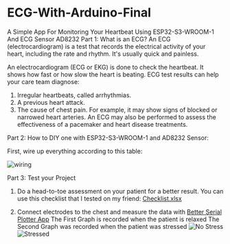 # ECG-With-Arduino-Final
A Simple App For Monitoring Your Heartbeat Using ESP32-S3-WROOM-1 And ECG Sensor AD8232
Part 1: 
What is an ECG?
An ECG (electrocardiogram) is a test that records the electrical activity of your heart, including the rate and rhythm. It's usually quick and painless.

An electrocardiogram (ECG or EKG) is done to check the heartbeat. It shows how fast or how slow the heart is beating. ECG test results can help your care team diagnose:

1. Irregular heartbeats, called arrhythmias.
2. A previous heart attack.
3. The cause of chest pain. For example, it may show signs of blocked or narrowed heart arteries.
An ECG may also be performed to assess the effectiveness of a pacemaker and heart disease treatments.

Part 2:
How to DIY one with ESP32-S3-WROOM-1 and AD8232 Sensor:

First, wire up everything according to this table:

![wiring](https://github.com/TOXIC-MM/ECG-With-ESP-Final/blob/main/wiring.png?raw=true)


Part 3: Test your Project
1. Do a head-to-toe assessment on your patient for a better result. You can use this checklist that I tested on my friend: [Checklist.xlsx](https://github.com/TOXIC-MM/ECG-With-ESP-Final/blob/main/Checklist_v2.xlsx)

2. Connect electrodes to the chest and measure the data with [Better Serial Plotter App](https://github.com/nathandunk/BetterSerialPlotter/releases)
The First Graph is recorded when the patient is relaxed
The Second Graph was recorded when the patient was stressed
![No Stress](https://github.com/TOXIC-MM/ECG-With-ESP-Final/blob/main/no%20pain.png?raw=true)
![Stressed](https://github.com/TOXIC-MM/ECG-With-ESP-Final/blob/main/pain.png?raw=true)


